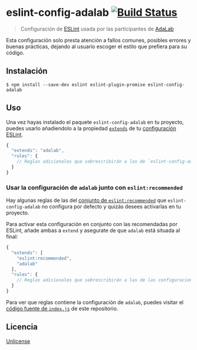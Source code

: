 # eslint-config-adalab [![Build Status](https://travis-ci.org/Adalab/eslint-config-adalab.svg?branch=master)](https://travis-ci.org/Adalab/eslint-config-adalab)

> Configuración de [ESLint](http://eslint.org) usada por las participantes de [AdaLab](http://adalab.es/)

Esta configuración solo presta atención a fallos comunes, posibles errores y buenas prácticas, dejando al usuario escoger el estilo que prefiera para su código.


## Instalación

```
$ npm install --save-dev eslint eslint-plugin-promise eslint-config-adalab
```


## Uso

Una vez hayas instalado el paquete `eslint-config-adalab` en tu proyecto, puedes usarlo añadiendolo a la propiedad [`extends`](http://eslint.org/docs/user-guide/configuring#extending-configuration-files) de tu [configuración ESLint](http://eslint.org/docs/user-guide/configuring).

```js
{
  "extends": "adalab",
  "rules": {
    // Reglas adicionales que sobrescribirán a las de `eslint-config-adalab`...
  }
}
```

### Usar la configuración de `adalab` junto con `eslint:recommended`

Hay algunas reglas de las del [conjunto de `eslint:recommended`](http://eslint.org/docs/rules/) que `eslint-config-adalab` no configura por defecto y quizás desees activarlas en tu proyecto.

Para activar esta configuración en conjunto con las recomendadas por ESLint, añade ambas a `extend` y asegurate de que `adalab` está situada al final:

```js
{
  "extends": [
    "eslint:recommended",
    "adalab"
  ],
  "rules": {
    // Reglas adicionales que sobrescribirán a las de las configuraciones dentro de `extend`...
  }
}
```

Para ver que reglas contiene la configuración de `adalab`, puedes visitar el [código fuente de `index.js`](https://github.com/adalab/eslint-config-adalab/blob/master/index.js) de este repositorio.


## Licencia

[Unlicense](https://github.com/adalab/eslint-config-adalab/blob/master/LICENSE)
